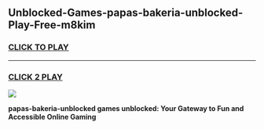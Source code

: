 
## Unblocked-Games-papas-bakeria-unblocked-Play-Free-m8kim
<h3>
<a href="https://premium76.site?title=papas-bakeria-unblocked&ref=23A">CLICK TO PLAY</a></h3>
<hr>

<h3>
<a href="https://premium76.site?title=papas-bakeria-unblocked&ref=23A">CLICK 2 PLAY</a>
  
</h3>

<a href="https://premium76.site?title=papas-bakeria-unblocked&ref=23A"><img src="https://clearcache.store/games.png"></a>


**papas-bakeria-unblocked games unblocked: Your Gateway to Fun and Accessible Online Gaming**
